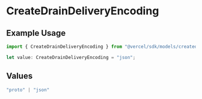 # CreateDrainDeliveryEncoding

## Example Usage

```typescript
import { CreateDrainDeliveryEncoding } from "@vercel/sdk/models/createdrainop.js";

let value: CreateDrainDeliveryEncoding = "json";
```

## Values

```typescript
"proto" | "json"
```